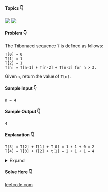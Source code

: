 #### Topics :point_down:
![](https://img.shields.io/badge/-dynamic--programming-wheat) 
![](https://img.shields.io/badge/-recursion-wheat)

#### Problem :point_down:
The Tribonacci sequence `T` is defined as follows: 
```
T[0] = 0 
T[1] = 1 
T[2] = 1
T[n] = T[n-1] + T[n-2] + T[n-3] for n > 3.
```
Given `n`, return the value of `T[n]`.
#### Sample Input :point_down:
```
n = 4
```
#### Sample Output :point_down:
```
4
```
#### Explanation :point_down:
```
T[3] = T[2] + T[1] + T[0] = 1 + 1 + 0 = 2
T[4] = T[3] + T[2] + t[1] = 2 + 1 + 1 = 4
```
<details>
<summary>Expand</summary>

#### Python :point_down:
```py
def solve(n):
    t = [0, 1, 1]
    for i in range(3, n+1):
        t.append(t[i-1] + t[i-2] + t[i-3])
    return t[n]
```
#### Time Complexity :point_down:
```
O(n)
```
#### Space Complexity :point_down:
```
O(n)
```   
#### Python :point_down:
```py
def solve(n):
    if (n == 0):
        return n
    a, b, c = 0, 1, 1
    for i in range(3, n+1):
        a, b, c = b, c, (a + b + c)
    return c
```
#### Time Complexity :point_down:
```
O(n)
```
#### Space Complexity :point_down:
```
O(1)
```
</details>

#### Solve Here :point_down:
[leetcode.com](https://leetcode.com/problems/n-th-tribonacci-number/)
